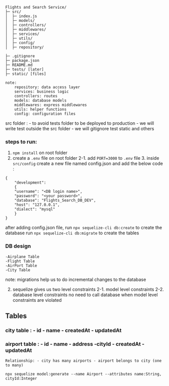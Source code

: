 ```
Flights and Search Service/
├─ src/
│  ├─ index.js
│  ├─ models/
│  ├─ controllers/
│  ├─ middlewares/
│  ├─ services/
│  ├─ utils/
│  ├─ config/
│  ├─ repository/

├─ .gitignore
├─ package.json
├─ README.md
├─ tests/ [later]
├─ static/ [files]
```

```
note:
    repository: data access layer
    services: business logic
    controllers: routes
    models: database models
    middlewares: express middlewares
    utils: helper functions
    config: configuration files
```

src folder : - to avoid tests folder to be deployed to production - we will write test outside the src folder - we will gitignore test static and others

### steps to run:

1. `npm install` on root folder
2. create a `.env` file on root folder
   2-1. add `PORT=3000` to `.env` file 3. inside `src/config` create a new file named config.json and add the below code :

```
{
    "development":
    {
    "username": "<DB login name>",
    "password": "<your password>",
    "database": "Flights_Search_DB_DEV",
    "host": "127.0.0.1",
    "dialect": "mysql"
    }
}

```

after adding config.json file, run `npx sequelize-cli db:create` to create the database
run `npx sequelize-cli db:migrate` to create the tables

### DB design

    -Airplane Table
    -Flight Table
    -AirPort Table
    -City Table

note: migrations help us to do incremental changes to the database

2. sequelize gives us two level constraints
   2-1. model level constraints
   2-2. database level constraints
   no need to call database when model level constraints are violated

## Tables

### city table : - id - name - createdAt - updatedAt

### airport table : - id - name - address -cityId - createdAt - updatedAt

    Relationship: - city has many airports - airport belongs to city (one to many)

`npx sequelize model:generate --name Airport --attributes name:String, cityId:Integer`
